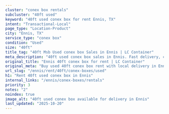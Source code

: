 ```yaml
---
cluster: "conex box rentals"
subcluster: "40ft used"
keyword: "40ft used conex box for rent Ennis, TX"
intent: "Transactional-Local"
page_type: "Location-Product"
city: "Ennis, TX"
service_type: "conex box"
condition: "Used"
size: "40ft"
title_tag: "40ft Msb Used conex box Sales in Ennis | LC Container"
meta_description: "40ft used conex box sales in Ennis. Fast delivery, competitive pricing. Serving conex boxes area. Quote ID: 8DJ. Call (214) 524-4168 for your free quote today."
original_title: "Ennis 40ft conex box for rent | LC Container"
original_meta: "Buy used 40ft conex box rent with local delivery in Ennis, TX. LC Container — local Since 2003. Request a fast quote today."
url_slug: "/ennis/rent/40ft/conex-boxes/used"
h1: "Rent 40ft used conex box in Ennis"
internal_links: "/ennis/conex-boxes/rentals"
priority: 3
notes: "2"
noindex: true
image_alt: "40ft used conex box available for delivery in Ennis"
last_updated: "2025-10-20"
---
```


<!-- TODO: Add unique city/inventory copy, images, and internal links here. -->

